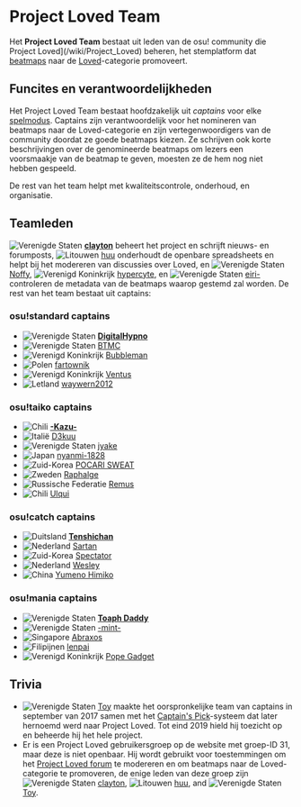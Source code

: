 # Project Loved Team

Het **Project Loved Team** bestaat uit leden van de osu! community die Project Loved](/wiki/Project_Loved) beheren, het stemplatform dat [beatmaps](/wiki/Beatmaps) naar de [Loved](/wiki/Beatmaps#loved)-categorie promoveert.

## Funcites en verantwoordelijkheden

Het Project Loved Team bestaat hoofdzakelijk uit *captains* voor elke [spelmodus](/wiki/Game_mode). Captains zijn verantwoordelijk voor het nomineren van beatmaps naar de Loved-categorie en zijn vertegenwoordigers van de community doordat ze goede beatmaps kiezen. Ze schrijven ook korte beschrijvingen over de genomineerde beatmaps om lezers een voorsmaakje van de beatmap te geven, moesten ze de hem nog niet hebben gespeeld.

De rest van het team helpt met kwaliteitscontrole, onderhoud, en organisatie.

## Teamleden

![][flag_US] **[clayton](https://osu.ppy.sh/users/3666350)** beheert het project en schrijft nieuws- en forumposts, ![][flag_LT] [huu](https://osu.ppy.sh/users/6044237) onderhoudt de openbare spreadsheets en helpt bij het modereren van discussies over Loved, en ![][flag_US] [Noffy](https://osu.ppy.sh/users/1541323), ![][flag_GB] [hypercyte](https://osu.ppy.sh/users/9155377), en ![][flag_US] [eiri-](https://osu.ppy.sh/users/3388410) controleren de metadata van de beatmaps waarop gestemd zal worden. De rest van het team bestaat uit captains:

### osu!standard captains

- ![][flag_US] **[DigitalHypno](https://osu.ppy.sh/users/4384207)**
- ![][flag_US] [BTMC](https://osu.ppy.sh/users/3171691)
- ![][flag_GB] [Bubbleman](https://osu.ppy.sh/users/5182050)
- ![][flag_PL] [fartownik](https://osu.ppy.sh/users/56917)
- ![][flag_GB] [Ventus](https://osu.ppy.sh/users/1986262)
- ![][flag_LV] [waywern2012](https://osu.ppy.sh/users/5870453)

### osu!taiko captains

- ![][flag_CL] **[-Kazu-](https://osu.ppy.sh/users/920861)**
- ![][flag_IT] [D3kuu](https://osu.ppy.sh/users/7807444)
- ![][flag_US] [jyake](https://osu.ppy.sh/users/9099822)
- ![][flag_JP] [nyanmi-1828](https://osu.ppy.sh/users/6866480)
- ![][flag_KR] [POCARI SWEAT](https://osu.ppy.sh/users/5082685)
- ![][flag_SE] [Raphalge](https://osu.ppy.sh/users/3918650)
- ![][flag_RU] [Remus](https://osu.ppy.sh/users/6850949)
- ![][flag_CL] [Ulqui](https://osu.ppy.sh/users/1263669)

### osu!catch captains

- ![][flag_DE] **[Tenshichan](https://osu.ppy.sh/users/1101600)**
- ![][flag_NL] [Sartan](https://osu.ppy.sh/users/4100941)
- ![][flag_KR] [Spectator](https://osu.ppy.sh/users/702598)
- ![][flag_NL] [Wesley](https://osu.ppy.sh/users/2407265)
- ![][flag_CN] [Yumeno Himiko](https://osu.ppy.sh/users/1806962)

### osu!mania captains

- ![][flag_US] **[Toaph Daddy](https://osu.ppy.sh/users/7616811)**
- ![][flag_US] [-mint-](https://osu.ppy.sh/users/8976576)
- ![][flag_SG] [Abraxos](https://osu.ppy.sh/users/5025064)
- ![][flag_PH] [lenpai](https://osu.ppy.sh/users/5314573)
- ![][flag_GB] [Pope Gadget](https://osu.ppy.sh/users/2288341)

## Trivia

- ![][flag_US] [Toy](https://osu.ppy.sh/users/2757689) maakte het oorspronkelijke team van captains in september van 2017 samen met het [Captain's Pick](/wiki/Beatmaps/History_of_Loved#captain's-pick-and-project-loved-(sep-2017-–-present))-systeem dat later hernoemd werd naar Project Loved. Tot eind 2019 hield hij toezicht op en beheerde hij het hele project.
- Er is een Project Loved gebruikersgroep op de website met groep-ID 31, maar deze is niet openbaar. Hij wordt gebruikt voor toestemmingen om het [Project Loved forum](https://osu.ppy.sh/community/forums/120) te modereren en om beatmaps naar de Loved-categorie te promoveren, de enige leden van deze groep zijn ![][flag_US] [clayton](https://osu.ppy.sh/users/3666350), ![][flag_LT] [huu](https://osu.ppy.sh/users/6044237), and ![][flag_US] [Toy](https://osu.ppy.sh/users/2757689).

[flag_CL]: /wiki/shared/flag/CL.gif "Chili"
[flag_CN]: /wiki/shared/flag/CN.gif "China"
[flag_DE]: /wiki/shared/flag/DE.gif "Duitsland"
[flag_GB]: /wiki/shared/flag/GB.gif "Verenigd Koninkrijk"
[flag_IT]: /wiki/shared/flag/IT.gif "Italië"
[flag_JP]: /wiki/shared/flag/JP.gif "Japan"
[flag_KR]: /wiki/shared/flag/KR.gif "Zuid-Korea"
[flag_LT]: /wiki/shared/flag/LT.gif "Litouwen"
[flag_LV]: /wiki/shared/flag/LV.gif "Letland"
[flag_NL]: /wiki/shared/flag/NL.gif "Nederland"
[flag_PH]: /wiki/shared/flag/PH.gif "Filipijnen"
[flag_PL]: /wiki/shared/flag/PL.gif "Polen"
[flag_RU]: /wiki/shared/flag/RU.gif "Russische Federatie"
[flag_SE]: /wiki/shared/flag/SE.gif "Zweden"
[flag_SG]: /wiki/shared/flag/SG.gif "Singapore"
[flag_US]: /wiki/shared/flag/US.gif "Verenigde Staten"